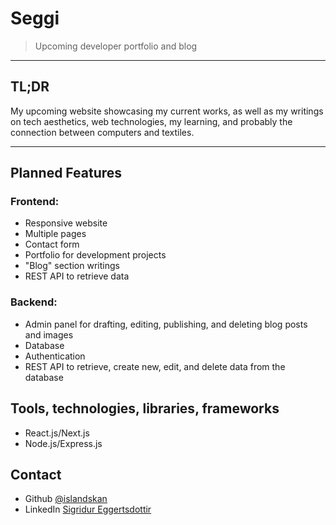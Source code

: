 # Seggi

> Upcoming developer portfolio and blog

<!-- Add Progress bar, or other to show that it's WIP -->
<!-- URL to the site -->
<!-- Add preview image -->
<!-- Add badges for MIT License and more -->

<hr />

## TL;DR

My upcoming website showcasing my current works, as well as my writings on tech aesthetics, web technologies, my learning, and probably the connection between computers and textiles.

<hr />

## Planned Features

### Frontend:

-   Responsive website
-   Multiple pages
-   Contact form
-   Portfolio for development projects
-   "Blog" section writings
-   REST API to retrieve data

### Backend:

-   Admin panel for drafting, editing, publishing, and deleting blog posts and images
-   Database
-   Authentication
-   REST API to retrieve, create new, edit, and delete data from the database
<!-- - Sitemap -->

## Tools, technologies, libraries, frameworks

-   React.js/Next.js
-   Node.js/Express.js

## Contact

-   Github [@islandskan](https://github.com/islandskan)
-   LinkedIn [Sigridur Eggertsdottir](https://www.linkedin.com/in/sigridureggertsdottir/)
